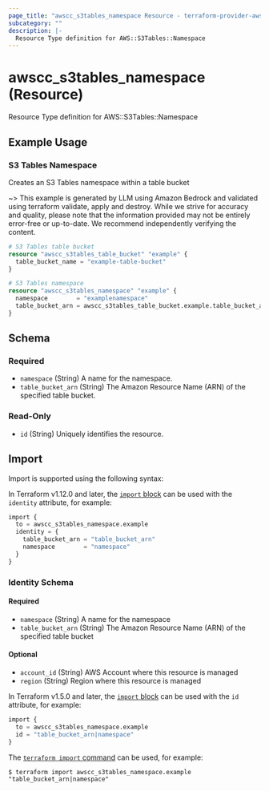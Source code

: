 ```yaml
---
page_title: "awscc_s3tables_namespace Resource - terraform-provider-awscc"
subcategory: ""
description: |-
  Resource Type definition for AWS::S3Tables::Namespace
---
```


# awscc_s3tables_namespace (Resource)

Resource Type definition for AWS::S3Tables::Namespace

## Example Usage

### S3 Tables Namespace
Creates an S3 Tables namespace within a table bucket

~> This example is generated by LLM using Amazon Bedrock and validated using terraform validate, apply and destroy. While we strive for accuracy and quality, please note that the information provided may not be entirely error-free or up-to-date. We recommend independently verifying the content.

```terraform
# S3 Tables table bucket
resource "awscc_s3tables_table_bucket" "example" {
  table_bucket_name = "example-table-bucket"
}

# S3 Tables namespace
resource "awscc_s3tables_namespace" "example" {
  namespace        = "examplenamespace"
  table_bucket_arn = awscc_s3tables_table_bucket.example.table_bucket_arn
}
```

<!-- schema generated by tfplugindocs -->
## Schema

### Required

- `namespace` (String) A name for the namespace.
- `table_bucket_arn` (String) The Amazon Resource Name (ARN) of the specified table bucket.

### Read-Only

- `id` (String) Uniquely identifies the resource.

## Import

Import is supported using the following syntax:

In Terraform v1.12.0 and later, the [`import` block](https://developer.hashicorp.com/terraform/language/import) can be used with the `identity` attribute, for example:

```terraform
import {
  to = awscc_s3tables_namespace.example
  identity = {
    table_bucket_arn = "table_bucket_arn"
    namespace        = "namespace"
  }
}
```

<!-- schema generated by tfplugindocs -->
### Identity Schema

#### Required

- `namespace` (String) A name for the namespace
- `table_bucket_arn` (String) The Amazon Resource Name (ARN) of the specified table bucket

#### Optional

- `account_id` (String) AWS Account where this resource is managed
- `region` (String) Region where this resource is managed

In Terraform v1.5.0 and later, the [`import` block](https://developer.hashicorp.com/terraform/language/import) can be used with the `id` attribute, for example:

```terraform
import {
  to = awscc_s3tables_namespace.example
  id = "table_bucket_arn|namespace"
}
```

The [`terraform import` command](https://developer.hashicorp.com/terraform/cli/commands/import) can be used, for example:

```shell
$ terraform import awscc_s3tables_namespace.example "table_bucket_arn|namespace"
```

